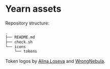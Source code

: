 # Yearn assets

Repository structure:

```bash
.
├── README.md
├── check.sh
└── icons
    └── tokens

```

Token logos by [Alina Loseva](https://twitter.com/alina_loseva) and
[WrongNebula](https://twitter.com/WrongNebula).
